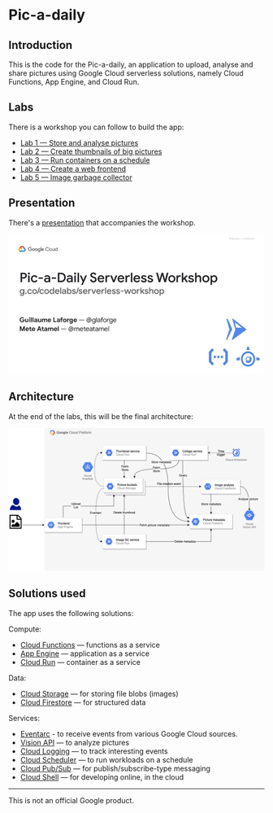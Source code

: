 # Pic-a-daily

## Introduction

This is the code for the Pic-a-daily, an application to upload, analyse and
share pictures using Google Cloud serverless solutions, namely Cloud Functions,
App Engine, and Cloud Run.

## Labs

There is a workshop you can follow to build the app:

* [Lab 1 — Store and analyse pictures](https://codelabs.developers.google.com/codelabs/cloud-picadaily-lab1)
* [Lab 2 — Create thumbnails of big pictures](https://codelabs.developers.google.com/codelabs/cloud-picadaily-lab2)
* [Lab 3 — Run containers on a schedule](https://codelabs.developers.google.com/codelabs/cloud-picadaily-lab3)
* [Lab 4 — Create a web frontend](https://codelabs.developers.google.com/codelabs/cloud-picadaily-lab4)
* [Lab 5 — Image garbage collector](https://codelabs.developers.google.com/codelabs/cloud-picadaily-lab5)

## Presentation

There's a [presentation](https://speakerdeck.com/meteatamel/pic-a-daily-serverless-workshop) that accompanies the workshop.

[![Pic-a-Daily Serverless Workshop](./pic-a-daily-presentation.png)](https://speakerdeck.com/meteatamel/pic-a-daily-serverless-workshop)

## Architecture

At the end of the labs, this will be the final architecture:

![Pic-a-daily Architecture](./pic-a-daily-architecture.png)


## Solutions used

The app uses the following solutions:

Compute:

* [Cloud Functions](https://cloud.google.com/functions/) — functions as a service
* [App Engine](https://cloud.google.com/appengine/) — application as a service
* [Cloud Run](https://cloud.google.com/run/) — container as a service

Data:

* [Cloud Storage](https://cloud.google.com/storage/) — for storing file blobs (images)
* [Cloud Firestore](https://cloud.google.com/firestore/) — for structured data

Services:

* [Eventarc](https://cloud.google.com/run/docs/quickstarts/events) - to receive events from various Google Cloud sources.
* [Vision API](https://cloud.google.com/vision/) — to analyze pictures
* [Cloud Logging](https://cloud.google.com/logging/) — to track interesting events
* [Cloud Scheduler](https://cloud.google.com/scheduler/) — to run workloads on a schedule
* [Cloud Pub/Sub](https://cloud.google.com/pubsub) — for publish/subscribe-type messaging
* [Cloud Shell](https://cloud.google.com/shell) — for developing online, in the cloud

-------

This is not an official Google product.
